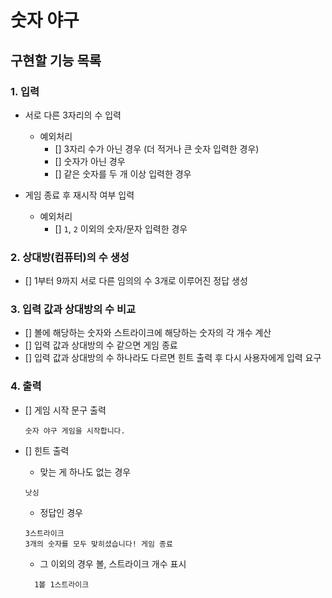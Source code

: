 # 숫자 야구

## 구현할 기능 목록

### 1. 입력

- 서로 다른 3자리의 수 입력

  - 예외처리
    - [] 3자리 수가 아닌 경우 (더 적거나 큰 숫자 입력한 경우)
    - [] 숫자가 아닌 경우
    - [] 같은 숫자를 두 개 이상 입력한 경우

- 게임 종료 후 재시작 여부 입력
  - 예외처리
    - [] `1`, `2` 이외의 숫자/문자 입력한 경우

### 2. 상대방(컴퓨터)의 수 생성

- [] 1부터 9까지 서로 다른 임의의 수 3개로 이루어진 정답 생성

### 3. 입력 값과 상대방의 수 비교

- [] 볼에 해당하는 숫자와 스트라이크에 해당하는 숫자의 각 개수 계산
- [] 입력 값과 상대방의 수 같으면 게임 종료
- [] 입력 값과 상대방의 수 하나라도 다르면 힌트 출력 후 다시 사용자에게 입력 요구

### 4. 출력

- [] 게임 시작 문구 출력

  ```
  숫자 야구 게임을 시작합니다.
  ```

- [] 힌트 출력

  - 맞는 게 하나도 없는 경우

  ```
  낫싱
  ```

  - 정답인 경우

  ```
  3스트라이크
  3개의 숫자를 모두 맞히셨습니다! 게임 종료
  ```

  - 그 이외의 경우 볼, 스트라이크 개수 표시

  ```
    1볼 1스트라이크
  ```
